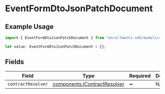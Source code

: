 # EventFormDtoJsonPatchDocument

## Example Usage

```typescript
import { EventFormDtoJsonPatchDocument } from "enrollments-sdk/models/components";

let value: EventFormDtoJsonPatchDocument = {};
```

## Fields

| Field                                                                        | Type                                                                         | Required                                                                     | Description                                                                  |
| ---------------------------------------------------------------------------- | ---------------------------------------------------------------------------- | ---------------------------------------------------------------------------- | ---------------------------------------------------------------------------- |
| `contractResolver`                                                           | [components.IContractResolver](../../models/components/icontractresolver.md) | :heavy_minus_sign:                                                           | N/A                                                                          |